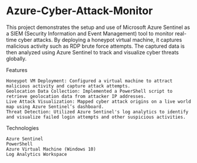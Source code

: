 # Azure-Cyber-Attack-Monitor
This project demonstrates the setup and use of Microsoft Azure Sentinel as a SIEM (Security Information and Event Management) tool to monitor real-time cyber attacks. By deploying a honeypot virtual machine, it captures malicious activity such as RDP brute force attempts. The captured data is then analyzed using Azure Sentinel to track and visualize cyber threats globally.

Features

    Honeypot VM Deployment: Configured a virtual machine to attract malicious activity and capture attack attempts.
    Geolocation Data Collection: Implemented a PowerShell script to retrieve geolocation data from attacker IP addresses.
    Live Attack Visualization: Mapped cyber attack origins on a live world map using Azure Sentinel’s dashboard.
    Threat Detection: Utilized Azure Sentinel's log analytics to identify and visualize failed login attempts and other suspicious activities.

Technologies

    Azure Sentinel
    PowerShell
    Azure Virtual Machine (Windows 10)
    Log Analytics Workspace
